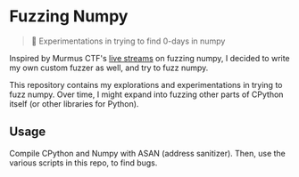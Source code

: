 # Fuzzing Numpy
> :snake: Experimentations in trying to find 0-days in numpy

Inspired by Murmus CTF's [live streams](https://www.youtube.com/playlist?list=PLfERMgzlCp0Czg0MiLrfyqrahHMmzsCI6) on fuzzing numpy, I decided to write my own custom fuzzer as well, and try to fuzz numpy.

This repository contains my explorations and experimentations in trying to fuzz numpy. Over time, I might expand into fuzzing other parts of CPython itself (or other libraries for Python).

## Usage

Compile CPython and Numpy with ASAN (address sanitizer). Then, use the various scripts in this repo, to find bugs.
